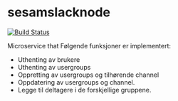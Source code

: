 # sesamslacknode
[![Build Status](https://travis-ci.org/sesam-community/SesamSlack.svg?branch=master)](https://travis-ci.org/sesam-community/SesamSlack)

Microservice that 
Følgende funksjoner er implementert:
* Uthenting av brukere
* Uthenting av usergroups
* Oppretting av usergroups og tilhørende channel
* Oppdatering av usergroups og channel. 
* Legge til deltagere i de forskjellige gruppene. 